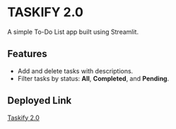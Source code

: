 # TASKIFY 2.0

A simple To-Do List app built using Streamlit.

## Features

- Add and delete tasks with descriptions.
- Filter tasks by status: **All**, **Completed**, and **Pending**.

## Deployed Link

[Taskify 2.0](https://taskify2-0.onrender.com)
